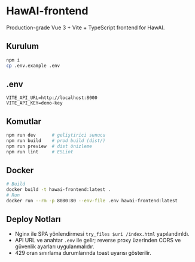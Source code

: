 # HawAI-frontend

Production-grade Vue 3 + Vite + TypeScript frontend for HawAI.

## Kurulum
```bash
npm i
cp .env.example .env
```

## .env
```
VITE_API_URL=http://localhost:8000
VITE_API_KEY=demo-key
```

## Komutlar
```bash
npm run dev      # geliştirici sunucu
npm run build    # prod build (dist/)
npm run preview  # dist önizleme
npm run lint     # ESLint
```

## Docker
```bash
# Build
docker build -t hawai-frontend:latest .
# Run
docker run --rm -p 8080:80 --env-file .env hawai-frontend:latest
```

## Deploy Notları
- Nginx ile SPA yönlendirmesi `try_files $uri /index.html` yapılandırıldı.
- API URL ve anahtar `.env` ile gelir; reverse proxy üzerinden CORS ve güvenlik ayarları uygulanmalıdır.
- 429 oran sınırlama durumlarında toast uyarısı gösterilir.
```
